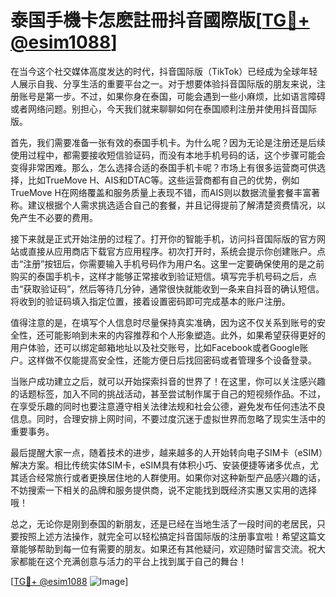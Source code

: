 # 泰国手機卡怎麽註冊抖音國際版[[TG💪+ @esim1088](https://t.me/s/esim1088)]

在当今这个社交媒体高度发达的时代，抖音国际版（TikTok）已经成为全球年轻人展示自我、分享生活的重要平台之一。对于想要体验抖音国际版的朋友来说，注册账号是第一步。不过，如果你身在泰国，可能会遇到一些小麻烦，比如语言障碍或者网络问题。别担心，今天我们就来聊聊如何在泰国顺利注册并使用抖音国际版。

首先，我们需要准备一张有效的泰国手机卡。为什么呢？因为无论是注册还是后续使用过程中，都需要接收短信验证码，而没有本地手机号码的话，这个步骤可能会变得非常困难。那么，怎么选择合适的泰国手机卡呢？市场上有很多运营商可供选择，比如TrueMove H、AIS和DTAC等。这些运营商都有自己的优势，例如TrueMove H在网络覆盖和服务质量上表现不错，而AIS则以数据流量套餐丰富著称。建议根据个人需求挑选适合自己的套餐，并且记得提前了解清楚资费情况，以免产生不必要的费用。

接下来就是正式开始注册的过程了。打开你的智能手机，访问抖音国际版的官方网站或直接从应用商店下载官方应用程序。初次打开时，系统会提示你创建账户。点击“注册”按钮后，你需要输入手机号码作为用户名。这里一定要确保使用的是之前购买的泰国手机卡，这样才能够正常接收到验证短信。填写完手机号码之后，点击“获取验证码”，然后等待几分钟，通常很快就能收到一条来自抖音的确认短信。将收到的验证码填入指定位置，接着设置密码即可完成基本的账户注册。

值得注意的是，在填写个人信息时尽量保持真实准确，因为这不仅关系到账号的安全性，还可能影响到未来的内容推荐和个人形象塑造。此外，如果希望获得更好的用户体验，还可以绑定邮箱地址以及社交账号，比如Facebook或者Google账户。这样做不仅能提高安全性，还能方便日后找回密码或者管理多个设备登录。

当账户成功建立之后，就可以开始探索抖音的世界了！在这里，你可以关注感兴趣的话题标签，加入不同的挑战活动，甚至尝试制作属于自己的短视频作品。不过，在享受乐趣的同时也要注意遵守相关法律法规和社会公德，避免发布任何违法不良信息。同时，合理安排上网时间，不要过度沉迷于虚拟世界而忽略了现实生活中的重要事务。

最后提醒大家一点，随着技术的进步，越来越多的人开始转向电子SIM卡（eSIM）解决方案。相比传统实体SIM卡，eSIM具有体积小巧、安装便捷等诸多优点，尤其适合经常旅行或者更换居住地的人群使用。如果你对这种新型产品感兴趣的话，不妨搜索一下相关的品牌和服务提供商，说不定能找到既经济实惠又实用的选择哦！

总之，无论你是刚到泰国的新朋友，还是已经在当地生活了一段时间的老居民，只要按照上述方法操作，就完全可以轻松搞定抖音国际版的注册事宜啦！希望这篇文章能够帮助到每一位有需要的朋友。如果还有其他疑问，欢迎随时留言交流。祝大家都能在这个充满创意与活力的平台上找到属于自己的舞台！

[[TG💪+ @esim1088](https://t.me/s/esim1088) ![Image](https://i.postimg.cc/4NQfJmqS/Snipaste-2025-05-13-00-14-12.png)]